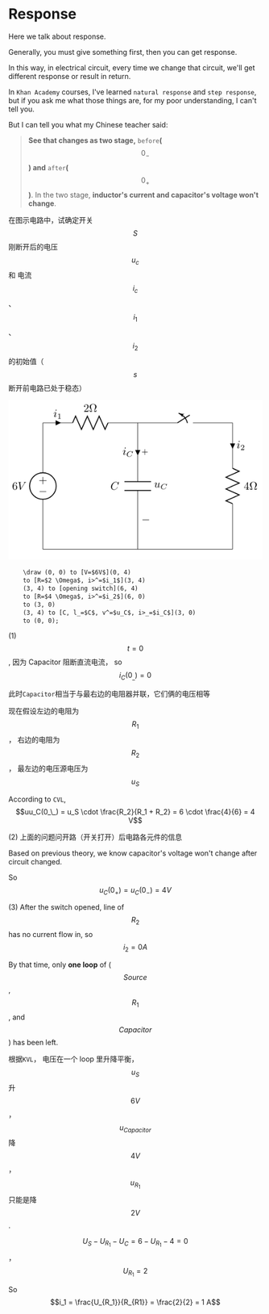 # Response

Here we talk about response.

Generally, you must give something first, then you can get response.

In this way, in electrical circuit, every time we change that circuit, we'll get different response or result in return.

In `Khan Academy` courses, I've learned `natural response` and `step response`, but if you ask me what those things are, for my poor understanding, I can't tell you.

But I can tell you what my Chinese teacher said:

> **See that changes as two stage,** `before`**\(**$$0_-$$**\) and** `after`**\(**$$0_+$$**\)**. In the two stage, **inductor's current and capacitor's voltage won't change**.

在图示电路中，试确定开关 $$S$$ 刚断开后的电压 $$u_c$$ 和 电流 $$i_c$$、$$i_1$$、$$i_2$$ 的初始值（$$s$$ 断开前电路已处于稳态）

![](../../.gitbook/assets/dianlu_StateChange0.png)

```text
    \draw (0, 0) to [V=$6V$](0, 4)
    to [R=$2 \Omega$, i>^=$i_1$](3, 4) 
    (3, 4) to [opening switch](6, 4)
    to [R=$4 \Omega$, i>^=$i_2$](6, 0)
    to (3, 0)
    (3, 4) to [C, l_=$C$, v^=$u_C$, i>_=$i_C$](3, 0)
    to (0, 0);
```

\(1\) $$t=0$$ , 因为 Capacitor 阻断直流电流， so $$i_C(0_\_) = 0$$

此时`Capacitor`相当于与最右边的电阻器并联，它们俩的电压相等

现在假设左边的电阻为 $$R_1$$ ， 右边的电阻为 $$R_2$$， 最左边的电压源电压为 $$u_S$$

According to `CVL`, $$uu_C(0_\_) = u_S \cdot \frac{R_2}{R_1 + R_2} = 6 \cdot \frac{4}{6} = 4 V$$

\(2\) 上面的问题问开路（开关打开）后电路各元件的信息

Based on previous theory, we know capacitor's voltage won't change after circuit changed.

So $$u_C(0_+) = u_C(0_-) = 4V$$

\(3\) After the switch opened, line of $$R_2$$ has no current flow in, so $$i_2 = 0 A$$

By that time, only **one loop** of \($$Source$$, $$R_1$$, and $$Capacitor$$\) has been left.

根据`KVL`， 电压在一个 loop 里升降平衡， $$u_S$$ 升 $$6V$$， $$u_{Capacitor}$$ 降 $$4V$$， $$u_{R_1}$$ 只能是降 $$2V$$.

$$U_S - U_{R_1} - U_C = 6 - U_{R_1} - 4 = 0$$ ， $$U_{R_1} = 2$$

So $$i_1 = \frac{U_{R_1}}{R_{R1}} = \frac{2}{2} = 1 A$$


